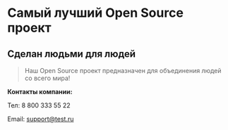 # Самый лучший Open Source проект

## Сделан людьми для людей

> Наш Open Source проект предназначен для объединения людей со всего мира!

**Контакты компании:**

Тел: 8 800 333 55 22

Email: <support@test.ru>

